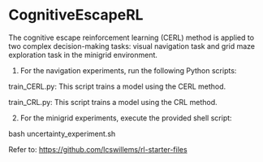 # CognitiveEscapeRL

The cognitive escape reinforcement learning (CERL) method is applied to two complex decision-making tasks: visual navigation task and grid maze exploration task in the minigrid environment.


1. For the navigation experiments, run the following Python scripts:

train_CERL.py: This script trains a model using the CERL method.

train_CRL.py: This script trains a model using the CRL method.


2. For the minigrid experiments, execute the provided shell script:

bash uncertainty_experiment.sh

Refer to: https://github.com/lcswillems/rl-starter-files
